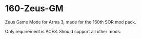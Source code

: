 # 160-Zeus-GM
Zeus Game Mode for Arma 3, made for the 160th SOR mod pack.

Only requirement is ACE3.
Should support all other mods.
